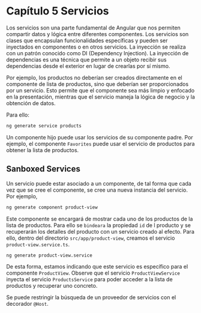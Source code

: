 # Capítulo 5 Servicios

Los servicios son una parte fundamental de Angular que nos permiten compartir datos y lógica entre diferentes componentes. Los servicios son clases que encapsulan funcionalidades específicas y pueden ser inyectados en componentes o en otros servicios. La inyección se realiza con un patrón conocido como DI (Dependency Injection). La inyección de dependencias es una técnica que permite a un objeto recibir sus dependencias desde el exterior en lugar de crearlas por sí mismo.

Por ejemplo, los productos no deberían ser creados directamente en el componente de lista de productos, sino que deberían ser proporcionados por un servicio. Esto permite que el componente sea más limpio y enfocado en la presentación, mientras que el servicio maneja la lógica de negocio y la obtención de datos.

Para ello:

```bash
ng generate service products
```

Un componente hijo puede usar los servicios de su componente padre. Por ejemplo, el componente `Favorites` puede usar el servicio de productos para obtener la lista de productos.

## Sanboxed Services

Un servicio puede estar asociado a un componente, de tal forma que cada vez que se cree el componente, se cree una nueva instancia del servicio. Por ejemplo,


```bash
ng generate component product-view
```

Este componente se encargará de mostrar cada uno de los productos de la lista de productos. Para ello se `bindeara` la propiedad `id` de l producto y se recuperarán los detalles del producto con un servicio creado al efecto. Para ello, dentro del directorio `src/app/product-view`, creamos el servicio `product-view.service.ts`.

```bash
ng generate product-view.service
```

De esta forma, estamos indicando que este servicio es específico para el componente `ProductView`. Observe que el servicio `ProductViewService` inyecta el servicio `ProductsService` para poder acceder a la lista de productos y recuperar uno concreto.

Se puede restringir la búsqueda de un proveedor de servicios con el decorador `@Host`.